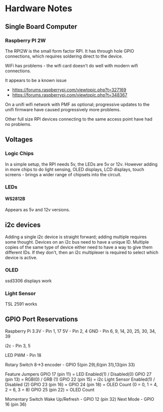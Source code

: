 # Hardware Notes

## Single Board Computer

### Raspberry PI 2W
The RPI2W is the small form factor RPI. It has through hole GPIO connections, which requires soldering direct to the device.

WiFi has problems - the wifi card doesn't do well with modern wifi connections.

It appears to be a known issue 
- https://forums.raspberrypi.com/viewtopic.php?t=327169
- https://forums.raspberrypi.com/viewtopic.php?t=348367

On a unifi wifi network with PMF as optional; progressive updates to the unifi firmware have caused progressively more problems.

Other full size RPI devices connecting to the same access point have had no problems.

## Voltages

### Logic Chips

In a simple setup, the RPI needs 5v, the LEDs are 5v or 12v.
However adding in more chips to do light sensing, OLED displays, LCD displays, touch screens - brings a wider range of chipsets into the circuit.


### LEDs

#### WS2812B

Appears as 5v and 12v versions.

## i2c devices

Adding a single i2c device is straight forward; adding multiple requires some thought. Devices on an i2c bus need to have a unique ID. Multiple copies of the same type of device either need to have a way to give them different IDs. If they don't, then an i2c multiplexer is required to select which device is active.

### OLED

ssd3306 displays work

### Light Sensor

TSL 2591 works

## GPIO Port Reservations

Raspberry Pi 
3.3V - Pin 1, 17
5V   - Pin 2, 4
GND  - Pin 6, 9, 14, 20, 25, 30, 34, 39

i2c  - Pin 3, 5

LED PWM - Pin 18

Rotary Switch 
 8->3 encoder - GPIO 5(pin 29),6(pin 31),13(pin 33)

Feature Jumpers
 GPIO 17 (pin 11) = LED Enabled(1) / Disabled(0)
 GPIO 27 (pin 13) = RGB(0) / GRB (1)
 GPIO 22 (pin 15) = i2c Light Sensor Enabled(1) / Disabled (2)
 GPIO 23 (pin 16) = 
 GPIO 24 (pin 18) = OLED Count (0 = 0, 1 = 4, 2 = 6, 3 = 8)
 GPIO 25 (pin 22) = OLED Count

Momentary Switch
 Wake Up/Refresh - GPIO 12 (pin 32)
 Next Mode - GPIO 16 (pin 36)

